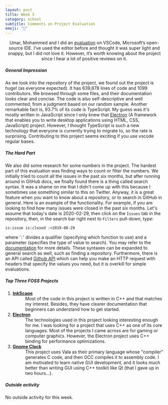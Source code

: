 ```yaml
---
layout: post
title: Week 5
category: school
subtitle: Comments on Project Evaluation
emoji: "🏫"
---
```


[/]: # (Title)
<p align="center">
    Umar, Mohammed and I did an <a href="https://github.com/hunter-college-ossd-
    spr-2020/project-evaluation/blob/master/vscode_evaluation.md">evaluation</a>
    on VSCode, Microsoft’s open-source IDE. I’ve used the editor before and thought it was super light and snappy, but I did not love it. However, it’s worth knowing about the project since I hear a lot of positive reviews on it.
</p>


[//]: # (Content)
##### General Impression

As we look into the repository of the project, we found out the project is huge!
(as everyone expected). It has 639,878 lines of code and 1099 contributors. We
browsed through some files, and their documentation looks clear and concise. The
code is also self-descriptive and well commented, from a judgment based on our
random sample. Another remarkable fact is, 93.7% of its code is TypeScript. My
guess was it's mostly written in JavaScript since I only knew that
[Electron][ELECTRON] (A framework that enables you to write desktop applications
using HTML, CSS, JavaScript) project. However, I thought TypeScript is such a
new technology that everyone is currently trying to migrate to, so the rate is
surprising. Contributing to this project seems exciting if you use vscode
regular bases.


##### The Hard Part

We also did some research for some numbers in the project. The hardest part of
this evaluation was finding ways to count or filter the numbers. We initially
tried to count all the issues in the past six months, but after running around
in GitHub docs, we finally found there is a thing called search syntax. It was a
shame on me that I didn't come up with this because I sometimes use something
similar to this on Twitter. Anyway, it is a great feature when you want to know
about a repository, or to search in GitHub in general. Here is an example of the
functionality. For example, if you are looking to find how many issues were 
closed in the past six months. Let's assume that today's date is 2020-02-29, 
then click on the `Issues` tab in the repository, then, in the search bar right 
next to `Filters` pull-down, type:
``` 
is:issue is:closed :>2019-08-29
```
where '`:`' divides a qualifier (specifying which function to use) and a 
parameter (specifies the type of value to search). You may refer to the [ 
documentation][GH_SEARCH_DOC] for more details. These syntaxes can be expanded
to general search as well, such as finding a repository. Furthermore, there is
an API called [Github API][GH_API] which can help you make an HTTP request with
headers that specify the values you need, but it is overkill for simple
evaluations.


##### Top Three FOSS Projects

<dl><ol>
    <li>
        <dt><b><a href="https://inkscape.org/">InkScape</a></b></dt>
        <dd>Most of the code in this project is written in C++ and that matches
        my interest. Besides, they have clearer documentation that beginners can
        understand how to get started.</dd>
    </li>
    <li>
        <dt><b><a href="https://www.electronjs.org"> Electron </a></b></dt>
        <dd>The technologies used in this project looking interesting enough for
        me. I was looking for a project that uses C++ as one of its core
        languages. Most of the projects I came across are for gaming or computer
        graphics. However, the Electron project uses C++ binding for
        performance optimizations.
        </dd>
    </li>
    <li>
        <dt><b>
            <a href="https://gitlab.gnome.org/GNOME/gnome-clocks/">Gnome Clock
            </a></b></dt>
        <dd>
        This project uses Vala as their primary language whose "compiler"
        generates C code, and then GCC compiles it to assembly code. I am
        motivated to learn native GUI development, and it looks much better than
        writing GUI using C++ toolkit like Qt (that I gave up in two hours...).
        </dd>
    </li>
</ol></dl>

##### Outside activity
No outside activity for this week.

[ELECTRON]: https://www.electronjs.org
[GH_SEARCH_DOC]: https://help.github.com/en/github/searching-for-information-on-github/searching-issues-and-pull-requests
[GH_API]: https://developer.github.com/v3/
